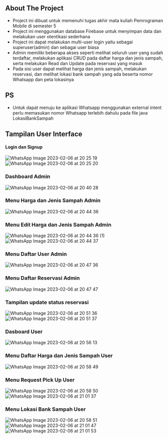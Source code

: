 ## About The Project
- Project ini dibuat untuk memenuhi tugas akhir mata kuliah Pemrograman Mobile di semester 5
- Project ini menggunakan database Firebase untuk menyimpan data dan melakukan user otentikasi sederhana
- Project ini dapat melakukan multi-user login yaitu sebagai superuser(admin) dan sebagai user biasa
- Admin memiliki beberapa akses seperti melihat seluruh user yang sudah terdaftar, melakukan aplikasi CRUD pada daftar harga dan jenis sampah, serta melakukan Read dan Update pada reservasi yang masuk
- Pada sisi user dapat melihat harga dan jenis sampah, melakukan reservasi, dan melihat lokasi bank sampah yang ada beserta nomor Whatsapp dan peta lokasinya

## PS
- Untuk dapat menuju ke aplikasi Whatsapp menggunakan external intent perlu memasukan nomor Whatsapp terlebih dahulu pada file java LokasiBankSampah

## Tampilan User Interface

#### Login dan Signup
![WhatsApp Image 2023-02-06 at 20 25 19](https://user-images.githubusercontent.com/74587940/216985025-1aeb7c81-8c08-4fca-8265-9ca7e48ce098.jpeg)
![WhatsApp Image 2023-02-06 at 20 25 20](https://user-images.githubusercontent.com/74587940/216985222-e94d9b5a-4118-4a56-8144-6eaa61b5b02c.jpeg)

### Dashboard Admin
![WhatsApp Image 2023-02-06 at 20 40 28](https://user-images.githubusercontent.com/74587940/216986459-17c57be6-6fe3-43e2-9ce2-7466e1b5643c.jpeg)

### Menu Harga dan Jenis Sampah Admin
![WhatsApp Image 2023-02-06 at 20 44 36](https://user-images.githubusercontent.com/74587940/216987492-39fa8d45-0253-4021-9534-824a0f730757.jpeg)

### Menu Edit Harga dan Jenis Sampah Admin
![WhatsApp Image 2023-02-06 at 20 44 36 (1)](https://user-images.githubusercontent.com/74587940/216987538-0d675a44-545d-4c02-ab90-b863b612e4dc.jpeg)
![WhatsApp Image 2023-02-06 at 20 44 37](https://user-images.githubusercontent.com/74587940/216987564-e6830e24-fed8-4339-91c1-348a8bd44360.jpeg)

### Menu Daftar User Admin
![WhatsApp Image 2023-02-06 at 20 47 36](https://user-images.githubusercontent.com/74587940/216988222-b2c5fc22-a488-4d4d-a4a9-b51f13f148cf.jpeg)

### Menu Daftar Reservasi Admin
![WhatsApp Image 2023-02-06 at 20 47 47](https://user-images.githubusercontent.com/74587940/216988250-5b894daa-14ec-4a2e-90e7-ba95341c810a.jpeg)

### Tampilan update status reservasi
![WhatsApp Image 2023-02-06 at 20 51 36](https://user-images.githubusercontent.com/74587940/216989424-c401e4b8-f577-4976-ba00-b18b86847b44.jpeg)
![WhatsApp Image 2023-02-06 at 20 51 37](https://user-images.githubusercontent.com/74587940/216989457-210fa591-89b1-4e02-866a-dcf056bc469d.jpeg)

### Dasboard User
![WhatsApp Image 2023-02-06 at 20 56 13](https://user-images.githubusercontent.com/74587940/216990126-4d8d0756-7f98-4c6c-b8d2-cedccf21f200.jpeg)

### Menu Daftar Harga dan Jenis Sampah User
![WhatsApp Image 2023-02-06 at 20 58 49](https://user-images.githubusercontent.com/74587940/216990833-51060bb6-af5a-4557-b91c-69e3368e0331.jpeg)

### Menu Request Pick Up User
![WhatsApp Image 2023-02-06 at 20 58 50](https://user-images.githubusercontent.com/74587940/216991035-77d839ec-c4f1-4b23-8d62-30251432f2ae.jpeg)
![WhatsApp Image 2023-02-06 at 21 01 37](https://user-images.githubusercontent.com/74587940/216991584-8fb49597-727b-4438-ba7d-cf35aa9e9c6e.jpeg)

### Menu Lokasi Bank Sampah User
![WhatsApp Image 2023-02-06 at 20 58 51](https://user-images.githubusercontent.com/74587940/216991053-e973a98e-a39e-4c77-8662-3b32143ad7d6.jpeg)
![WhatsApp Image 2023-02-06 at 21 01 47](https://user-images.githubusercontent.com/74587940/216991611-423771f1-96bb-4b82-89e0-7606d4d425de.jpeg)
![WhatsApp Image 2023-02-06 at 21 01 53](https://user-images.githubusercontent.com/74587940/216991643-b930e125-efd2-4794-96b9-6b35c79a1465.jpeg)




